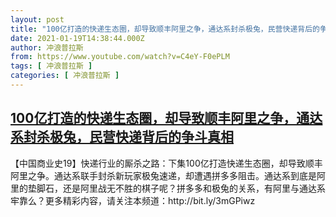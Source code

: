 ```yaml
---
layout: post
title: "100亿打造的快递生态圈，却导致顺丰阿里之争，通达系封杀极兔，民营快递背后的争斗真相"
date: 2021-01-19T14:38:44.000Z
author: 冲浪普拉斯
from: https://www.youtube.com/watch?v=C4eY-F0ePLM
tags: [ 冲浪普拉斯 ]
categories: [ 冲浪普拉斯 ]
---
```

<!--1611067124000-->
[100亿打造的快递生态圈，却导致顺丰阿里之争，通达系封杀极兔，民营快递背后的争斗真相](https://www.youtube.com/watch?v=C4eY-F0ePLM)
------

<div>
【中国商业史19】快递行业的厮杀之路：下集100亿打造快递生态圈，却导致顺丰阿里之争。通达系联手封杀新玩家极兔速递，却遭遇拼多多阻击。通达系到底是阿里的垫脚石，还是阿里战无不胜的棋子呢？拼多多和极兔的关系，有阿里与通达系牢靠么？更多精彩内容，请关注本频道：http://bit.ly/3mGPiwz
</div>

